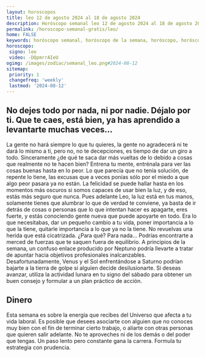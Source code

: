 ```yaml
---
layout: horoscopos
title: leo 12 de agosto 2024 al 18 de agosto 2024 
description: Horóscopo semanal leo 12 de agosto 2024 al 18 de agosto 2024. No dejes todo por nada, ni por nadie. Déjalo por ti. Que te caes, está bien, ya has aprendido a levantarte muchas veces…
permalink: /horoscopo-semanal-gratis/leo/
home: FALSE
keywords: horóscopo semanal, horóscopo de la semana, horóscopo, horóscopo gratis,horóscopos, horóscopo esperanza gracia, horoscopos leo la semana, horóscopos gratis, Tarot, Astrologia, Zodíaco, leo, horoscopo gratis, semanal
horoscopo:
 signo: leo
 video: -DQpmrrAIeU
ogimg: /images/zodiac/semanal_leo.png#2024-08-12
sitemap:
 priority: 1
 changefreq: 'weekly'
 lastmod: '2024-08-12'
---
```




## No dejes todo por nada, ni por nadie. Déjalo por ti. Que te caes, está bien, ya has aprendido a levantarte muchas veces…

La gente no hará siempre lo que tu quieres, la gente no agradecerá ni te dará lo mismo a ti, pero no, no te decepciones, es tiempo de dar un giro a todo. Sinceramente ¿de qué te saca dar más vueltas de lo debido a cosas que realmente no te hacen bien? Entrena tu mente, entrénala para ver las cosas buenas hasta en lo peor. Lo que parecía que no tenía solución, de repente lo tiene, las excusas que a veces ponías sólo por el miedo a que algo peor pasara ya no están. La felicidad se puede hallar hasta en los momentos más oscuros si somos capaces de usar bien la luz, y de eso, estás más seguro que nunca. Pues adelante Leo, la luz está en tus manos, solamente tienes que alumbrar lo que de verdad te conviene, ya basta de ir detrás de cosas o personas que lo que intentan hacer es apagarte, eres fuerte, y estás conociendo gente nueva que puede apoyarte en todo. Era lo que necesitabas, dar un pequeño cambio a tu vida, poner importancia a lo que la tiene, quitarle importancia a lo que ya no la tiene. No revuelvas una herida que está cicatrizada. ¿Para qué? Para nada…
Podrías encontrarte a merced de fuerzas que te saquen fuera de equilibrio. A principios de la semana, un confuso enlace producido por Neptuno podría llevarte a tratar de apuntar hacia objetivos profesionales inalcanzables. Desafortunadamente, Venus y el Sol enfrentándose a Saturno podrían bajarte a la tierra de golpe si alguien decide desilusionarte. Si deseas avanzar, utiliza la actividad lunara en tu signo del sábado para obtener un buen consejo y formular a un plan práctico de acción.

## Dinero

Esta semana es sobre la energía que recibes del Universo que afecta a tu vida laboral. Es posible que desees asociarte con alguien que no conoces muy bien con el fin de terminar cierto trabajo, o aliarte con otras personas que quieren salir adelante. No te aproveches ni de los demás o del poder que tengas. Un paso lento pero constante gana la carrera. Formula tu estrategia con prudencia.